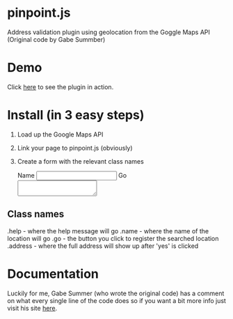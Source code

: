 pinpoint.js
===========

Address validation plugin using geolocation from the Goggle Maps API (Original code by Gabe Summber)


Demo
===========

Click [here](http://richbray.me/pinpoint) to see the plugin in action.


Install (in 3 easy steps)
===========

1. Load up the Google Maps API

	<script src="https://maps.google.com/maps/api/js?sensor=false"></script>


2. Link your page to pinpoint.js (obviously)

	<script src="js/prism.js"></script>


3. Create a form with the relevant class names

	<form>
		<div class="help"></div>
		<div>
			<label>Name</label>
			<input class="name">
	        <span class="go">Go</span><br>
	        <textarea class="address"></textarea><br>
		</div>
	</form>	

Class names
------------

.help - where the help message will go
.name - where the name of the location will go
.go - the button you click to register the searched location
.address - where the full address will show up after 'yes' is clicked	


Documentation
===========

Luckily for me, Gabe Summer (who wrote the original code) has a comment on what every single line of the code does so if you want a bit more info just visit his site [here](http://gabesumner.com/address-validation-using-the-google-maps-api).